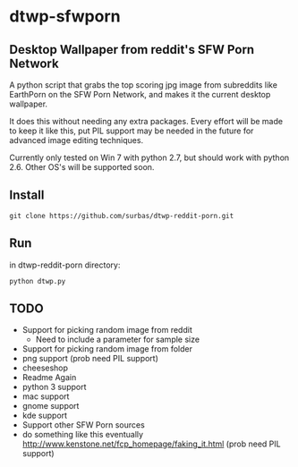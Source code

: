 dtwp-sfwporn
===================

## Desktop Wallpaper from reddit's SFW Porn Network ##

A python script that grabs the top scoring jpg image from subreddits like EarthPorn on the SFW Porn Network, and 
makes it the current desktop wallpaper.

It does this without needing any extra packages. Every effort will be made to keep it like this, put PIL support may be 
needed in the future for advanced image editing techniques.

Currently only tested on Win 7 with python 2.7, but should work with python 2.6. Other OS's will be supported soon.

Install
-------

    git clone https://github.com/surbas/dtwp-reddit-porn.git

Run
---
in dtwp-reddit-porn directory:

    python dtwp.py

TODO
----
* Support for picking random image from reddit
    * Need to include a parameter for sample size
* Support for picking random image from folder
* png support (prob need PIL support)
* cheeseshop
* Readme Again
* python 3 support
* mac support
* gnome support
* kde support
* Support other SFW Porn sources
* do something like this eventually http://www.kenstone.net/fcp_homepage/faking_it.html (prob need PIL support)
